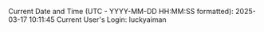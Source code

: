 Current Date and Time (UTC - YYYY-MM-DD HH:MM:SS formatted): 2025-03-17 10:11:45
Current User's Login: luckyaiman
